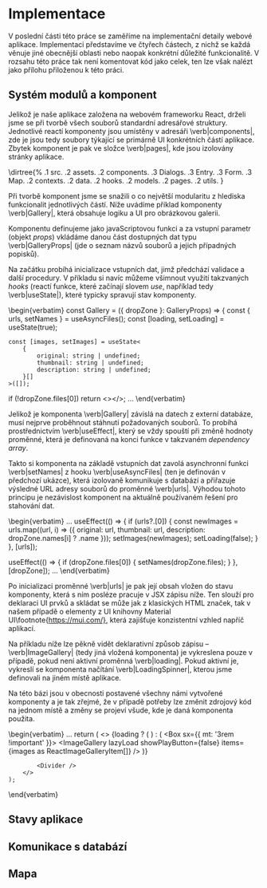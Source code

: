 # Implementace

V poslední části této práce se zaměříme na implementační detaily webové aplikace. Implementaci představíme ve čtyřech částech, z nichž se každá věnuje jiné obecnější oblasti nebo naopak konkrétní důležité funkcionalitě. V rozsahu této práce tak není komentovat kód jako celek, ten lze však nalézt jako přílohu přiloženou k této práci.

## Systém modulů a komponent

Jelikož je naše aplikace založena na webovém frameworku React, drželi jsme se při tvorbě všech souborů standardní adresářové struktury. Jednotlivé reactí komponenty jsou umístěny v adresáři \verb|components|, zde je jsou tedy soubory týkající se primárně UI konkrétních částí aplikace. Zbytek komponent je pak ve složce \verb|pages|, kde jsou izolovány stránky aplikace.

\dirtree{%
.1 src.
.2 assets.
.2 components.
.3 Dialogs.
.3 Entry.
.3 Form.
.3 Map.
.2 contexts.
.2 data.
.2 hooks.
.2 models.
.2 pages.
.2 utils.
}

Při tvorbě komponent jsme se snažili o co největší modularitu z hlediska funkcionalit jednotlivých částí. Níže uvádíme příklad komponenty \verb|Gallery|, která obsahuje logiku a UI pro obrázkovou galerii.

Komponentu definujeme jako javaScriptovou funkci a za vstupní parametr (objekt *props*) vkládáme danou část dostupných dat typu \verb|GalleryProps| (jde o seznam názvů souborů a jejich případných popisků).

Na začátku probíhá inicializace vstupních dat, jimž předchází validace a další procedury. V příkladu si navíc můžeme všimnout využití takzvaných *hooks* (reactí funkce, které začínají slovem *use*, například tedy \verb|useState|), které typicky spravují stav komponenty.

\begin{verbatim}
const Gallery = ({ dropZone }: GalleryProps) => {
	const { urls, setNames } = useAsyncFiles();
	const [loading, setLoading] = useState<boolean>(true);
	
	const [images, setImages] = useState<
		{
			original: string | undefined;
			thumbnail: string | undefined;
			description: string | undefined;
		}[]
	>([]);
	
if (!dropZone.files[0]) return  <></>;
	...
\end{verbatim}

Jelikož je komponenta \verb|Gallery| závislá na datech z externí databáze, musí nejprve proběhnout stáhnutí požadovaných souborů. To probíhá prostřednictvím \verb|useEffect|, který se vždy spouští při změně hodnoty proměnné, která je definovaná na konci funkce v takzvaném *dependency array*.

Takto si komponenta na základě vstupních dat zavolá asynchronní funkci \verb|setNames| z hooku \verb|useAsyncFiles| (ten je definován v předchozí ukázce), která izolovaně komunikuje s databází a přiřazuje výsledné URL adresy souborů do proměnné \verb|urls|. Výhodou tohoto principu je nezávislost komponent na aktuálně používaném řešení pro stahování dat.

\begin{verbatim}
...
useEffect(() => {
  if (urls?.[0]) {
    const newImages = urls.map((url, i) => ({
      original: url,
      thumbnail: url,
      description: dropZone.names[i] ? .name
    }));
    setImages(newImages);
    setLoading(false);
  }
}, [urls]);

useEffect(() => {
  if (dropZone.files[0]) {
    setNames(dropZone.files);
  }
}, [dropZone]);
...
\end{verbatim}

Po inicializaci proměnné \verb|urls| je pak její obsah vložen do stavu komponenty, která s ním posléze pracuje v JSX zápisu níže. Ten slouží pro deklaraci UI prvků a skládat se může jak z klasických HTML značek, tak v našem případě o elementy z UI knihovny Material UI\footnote{https://mui.com/}, která zajišťuje konzistentní vzhled napříč aplikací.

Na příkladu níže lze pěkně vidět deklarativní způsob zápisu – \verb|ImageGallery| (tedy jiná vložená komponenta) je vykreslena pouze v případě, pokud není aktivní proměnná \verb|loading|. Pokud aktivní je, vykreslí se komponenta načítání \verb|LoadingSpinner|, kterou jsme definovali na jiném místě aplikace.

Na této bázi jsou v obecnosti postavené všechny námi vytvořené komponenty a je tak zřejmé, že v případě potřeby lze změnit zdrojový kód na jednom místě a změny se projeví všude, kde je daná komponenta použita.

\begin{verbatim}
...
return (
		<>
			<Text variant="h3" component="h1" text="Obrázky" />
			{loading ? (
				<LoadingSpinner
					boxWidth="100%"
					height="5rem"
					width="5rem"
					textAlign="center"
					pt="2rem"
					pb="10rem"
				/>
			) : (
				<Box sx={{ mt: '3rem !important' }}>
					<ImageGallery
						lazyLoad
						showPlayButton={false}
						items={images as ReactImageGalleryItem[]}
					/>
				</Box>
			)}

			<Divider />
		</>
	);
\end{verbatim}

## Stavy aplikace

## Komunikace s databází

## Mapa

